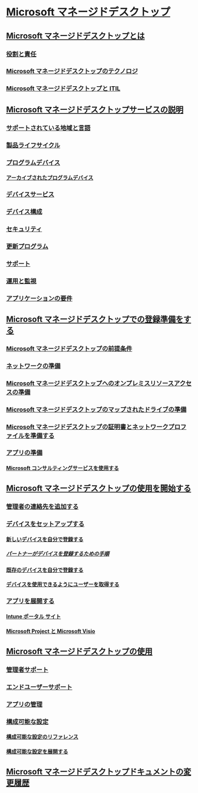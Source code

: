 # [Microsoft マネージドデスクトップ](index.yml)
## [Microsoft マネージドデスクトップとは](intro/index.md)
### [役割と責任](intro/roles-and-responsibilities.md)
### [Microsoft マネージドデスクトップのテクノロジ](intro/technologies.md)
### [Microsoft マネージドデスクトップと ITIL](MMD-and-ITSM.md)
## [Microsoft マネージドデスクトップサービスの説明](service-description/index.md)
### [サポートされている地域と言語](service-description/regions-languages.md)
### [製品ライフサイクル](service-description/device-lifecycle.md)
### [プログラムデバイス](service-description/device-list.md)
#### [アーカイブされたプログラムデバイス](service-description/archived-device-list.md)
### [デバイスサービス](service-description/device-services.md)
### [デバイス構成](service-description/device-policies.md)
### [セキュリティ](service-description/security.md)
### [更新プログラム](service-description/updates.md)
### [サポート](service-description/support.md)
### [運用と監視](service-description/operations-and-monitoring.md)
### [アプリケーションの要件](service-description/mmd-app-requirements.md)
## [Microsoft マネージドデスクトップでの登録準備をする](get-ready/index.md)
### [Microsoft マネージドデスクトップの前提条件](get-ready/prerequisites.md)
### [ネットワークの準備](get-ready/network.md)
### [Microsoft マネージドデスクトップへのオンプレミスリソースアクセスの準備](get-ready/authentication.md)
### [Microsoft マネージドデスクトップのマップされたドライブの準備](get-ready/mapped-drives.md)
### [Microsoft マネージドデスクトップの証明書とネットワークプロファイルを準備する](get-ready/certs-wifi-lan.md)
### [アプリの準備](get-ready/apps.md)
#### [Microsoft コンサルティングサービスを使用する](get-ready/apps-MCS.md)
## [Microsoft マネージドデスクトップの使用を開始する](get-started/index.md)
### [管理者の連絡先を追加する](get-started/add-admin-contacts.md)
### [デバイスをセットアップする](get-started/set-up-devices.md)
#### [新しいデバイスを自分で登録する](get-started/register-devices-self.md)
##### [パートナーがデバイスを登録するための手順](get-started/register-devices-partner.md)
#### [既存のデバイスを自分で登録する](get-started/register-reused-devices-self.md)
#### [デバイスを使用できるようにユーザーを取得する](get-started/get-started-devices.md)
### [アプリを展開する](get-started/deploy-apps.md)
#### [Intune ポータル サイト](get-started/company-portal.md)
#### [Microsoft Project と Microsoft Visio](get-started/project-visio.md)
## [Microsoft マネージドデスクトップの使用](working-with-managed-desktop/index.md)
### [管理者サポート](working-with-managed-desktop/admin-support.md)
### [エンドユーザーサポート](working-with-managed-desktop/end-user-support.md)
### [アプリの管理](working-with-managed-desktop/manage-apps.md)
### [構成可能な設定](working-with-managed-desktop/config-setting-overview.md)
#### [構成可能な設定のリファレンス](working-with-managed-desktop/config-setting-ref.md)
#### [構成可能な設定を展開する](working-with-managed-desktop/config-setting-deploy.md)
## [Microsoft マネージドデスクトップドキュメントの変更履歴](change-history-managed-desktop.md)

